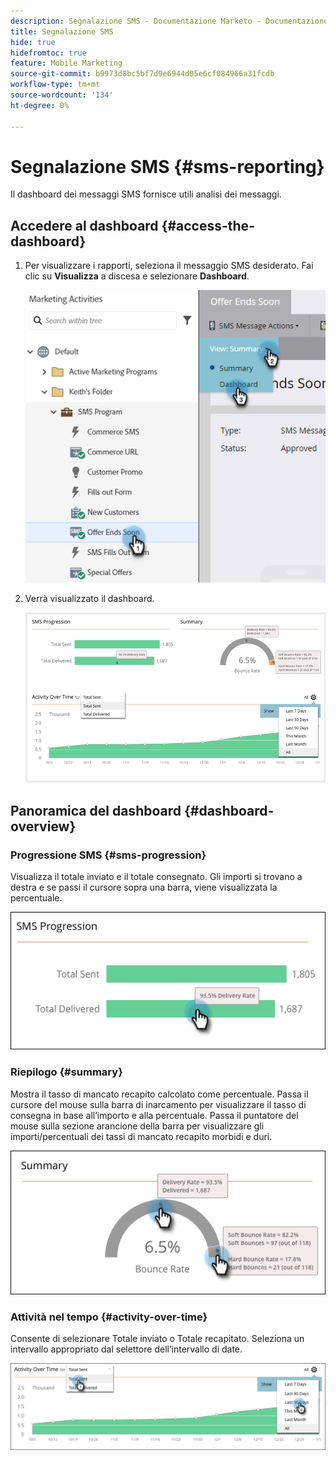 ```yaml
---
description: Segnalazione SMS - Documentazione Marketo - Documentazione del prodotto
title: Segnalazione SMS
hide: true
hidefromtoc: true
feature: Mobile Marketing
source-git-commit: b9973d8bc5bf7d9e6944d05e6cf084966a31fcdb
workflow-type: tm+mt
source-wordcount: '134'
ht-degree: 0%

---
```


# Segnalazione SMS {#sms-reporting}

Il dashboard dei messaggi SMS fornisce utili analisi dei messaggi.

## Accedere al dashboard {#access-the-dashboard}

1. Per visualizzare i rapporti, seleziona il messaggio SMS desiderato. Fai clic su **Visualizza** a discesa e selezionare **Dashboard**.

   ![](assets/sms-reporting-1.png)

1. Verrà visualizzato il dashboard.

   ![](assets/sms-reporting-2.png)

## Panoramica del dashboard {#dashboard-overview}

### Progressione SMS {#sms-progression}

Visualizza il totale inviato e il totale consegnato. Gli importi si trovano a destra e se passi il cursore sopra una barra, viene visualizzata la percentuale.

![](assets/sms-reporting-3.png)

### Riepilogo {#summary}

Mostra il tasso di mancato recapito calcolato come percentuale. Passa il cursore del mouse sulla barra di inarcamento per visualizzare il tasso di consegna in base all’importo e alla percentuale. Passa il puntatore del mouse sulla sezione arancione della barra per visualizzare gli importi/percentuali dei tassi di mancato recapito morbidi e duri.

![](assets/sms-reporting-4.png)

### Attività nel tempo {#activity-over-time}

Consente di selezionare Totale inviato o Totale recapitato. Seleziona un intervallo appropriato dal selettore dell’intervallo di date.

![](assets/sms-reporting-5.png)
